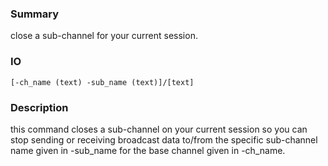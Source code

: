 ### Summary ###

close a sub-channel for your current session.

### IO ###

```[-ch_name (text) -sub_name (text)]/[text]```

### Description ###

this command closes a sub-channel on your current session so you can stop sending or receiving broadcast data to/from the specific sub-channel name given in -sub_name for the base channel given in -ch_name.